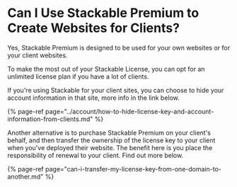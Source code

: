 # Can I Use Stackable Premium to Create Websites for Clients?

Yes, Stackable Premium is designed to be used for your own websites or for your client websites.

To make the most out of your Stackable License, you can opt for an unlimited license plan if you have a lot of clients.

If you're using Stackable for your client sites, you can choose to hide your account information in that site, more info in the link below.

{% page-ref page="../account/how-to-hide-license-key-and-account-information-from-clients.md" %}

Another alternative is to purchase Stackable Premium on your client's behalf, and then transfer the ownership of the license key to your client when you've deployed their website. The benefit here is you place the responsibility of renewal to your client. Find out more below.

{% page-ref page="can-i-transfer-my-license-key-from-one-domain-to-another.md" %}



